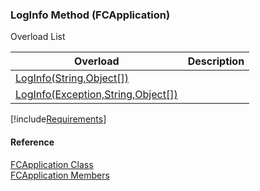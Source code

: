 ﻿### LogInfo Method (FCApplication)

Overload List

| Overload | Description |
| --- | --- |
| [LogInfo(String,Object\[\])](fcSDK~FChoice.Foundation.FCApplication~LogInfo(String,Object[]).md) |   |
| [LogInfo(Exception,String,Object\[\])](fcSDK~FChoice.Foundation.FCApplication~LogInfo(Exception,String,Object[]).md) |   |

[!include[Requirements](../partials/requirements.md)]



#### Reference

[FCApplication Class](fcSDK~FChoice.Foundation.FCApplication.md)  
[FCApplication Members](fcSDK~FChoice.Foundation.FCApplication_members.md)
